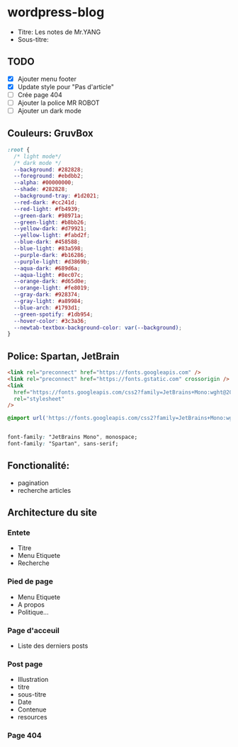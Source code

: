 # wordpress-blog

- Titre: Les notes de Mr.YANG
- Sous-titre:

## TODO

- [x] Ajouter menu footer
- [x] Update style pour "Pas d'article"
- [ ] Crée page 404
- [ ] Ajouter la police MR ROBOT
- [ ] Ajouter un dark mode

## Couleurs: GruvBox

```css
:root {
  /* light mode*/
  /* dark mode */
  --background: #282828;
  --foreground: #ebdbb2;
  --alpha: #00000000;
  --shade: #282828;
  --background-tray: #1d2021;
  --red-dark: #cc241d;
  --red-light: #fb4939;
  --green-dark: #98971a;
  --green-light: #b8bb26;
  --yellow-dark: #d79921;
  --yellow-light: #fabd2f;
  --blue-dark: #458588;
  --blue-light: #83a598;
  --purple-dark: #b16286;
  --purple-light: #d3869b;
  --aqua-dark: #689d6a;
  --aqua-light: #8ec07c;
  --orange-dark: #d65d0e;
  --orange-light: #fe8019;
  --gray-dark: #928374;
  --gray-light: #a89984;
  --blue-arch: #1793d1;
  --green-spotify: #1db954;
  --hover-color: #3c3a36;
  --newtab-textbox-background-color: var(--background);
}
```

## Police: Spartan, JetBrain

```html
<link rel="preconnect" href="https://fonts.googleapis.com" />
<link rel="preconnect" href="https://fonts.gstatic.com" crossorigin />
<link
  href="https://fonts.googleapis.com/css2?family=JetBrains+Mono:wght@200;400;600&family=Spartan:wght@300;400;500;700&display=swap"
  rel="stylesheet"
/>
```

```css
@import url('https://fonts.googleapis.com/css2?family=JetBrains+Mono:wght@200;400;600&family=Spartan:wght@200;400;600&display=swap');


font-family: "JetBrains Mono", monospace;
font-family: "Spartan", sans-serif;
```

## Fonctionalité:

- pagination
- recherche articles

## Architecture du site

### Entete

- Titre
- Menu Etiquete
- Recherche

### Pied de page

- Menu Etiquete
- A propos
- Politique...

### Page d'acceuil

- Liste des derniers posts

### Post page

- Illustration
- titre
- sous-titre
- Date
- Contenue
- resources

### Page 404
